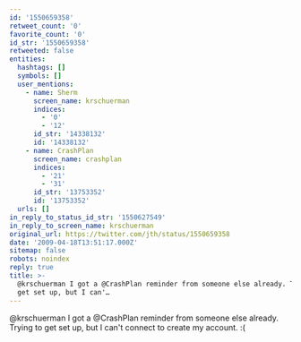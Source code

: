 ```yaml
---
id: '1550659358'
retweet_count: '0'
favorite_count: '0'
id_str: '1550659358'
retweeted: false
entities:
  hashtags: []
  symbols: []
  user_mentions:
    - name: Sherm
      screen_name: krschuerman
      indices:
        - '0'
        - '12'
      id_str: '14338132'
      id: '14338132'
    - name: CrashPlan
      screen_name: crashplan
      indices:
        - '21'
        - '31'
      id_str: '13753352'
      id: '13753352'
  urls: []
in_reply_to_status_id_str: '1550627549'
in_reply_to_screen_name: krschuerman
original_url: https://twitter.com/jth/status/1550659358
date: '2009-04-18T13:51:17.000Z'
sitemap: false
robots: noindex
reply: true
title: >-
  @krschuerman I got a @CrashPlan reminder from someone else already. Trying to
  get set up, but I can'…
---
```


@krschuerman I got a @CrashPlan reminder from someone else already. Trying to get set up, but I can't connect to create my account. :(